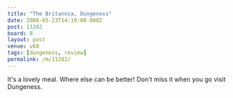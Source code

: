 ```yaml
---
title: "The Britannia, Dungeness"
date: 2008-05-23T14:19:00.000Z
post: 11282
board: 8
layout: post
venue: v68
tags: [dungeness, review]
permalink: /m/11282/
---
```

It's a lovely meal. Where else can be better! Don't miss it when you go visit Dungeness.
